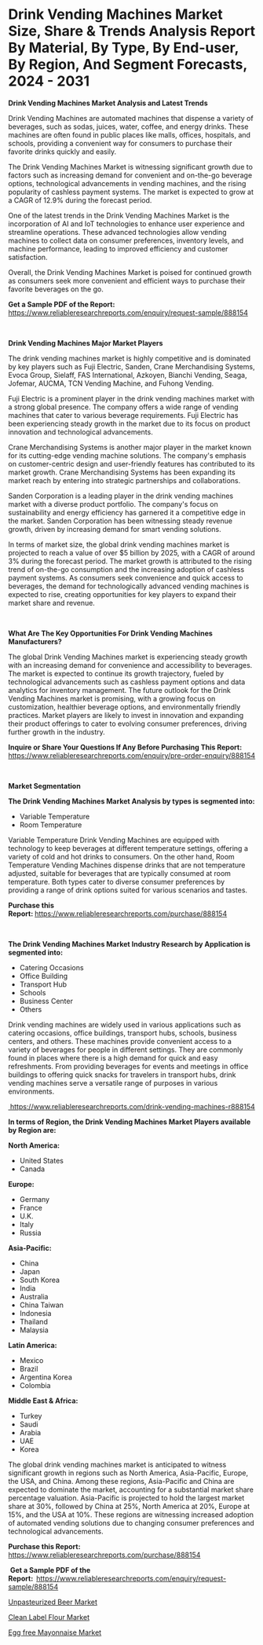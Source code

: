 <p><h1>Drink Vending Machines Market Size, Share & Trends Analysis Report By Material, By Type, By End-user, By Region, And Segment Forecasts, 2024 - 2031</h1></p><p><strong>Drink Vending Machines Market Analysis and Latest Trends</strong></p>
<p><p>Drink Vending Machines are automated machines that dispense a variety of beverages, such as sodas, juices, water, coffee, and energy drinks. These machines are often found in public places like malls, offices, hospitals, and schools, providing a convenient way for consumers to purchase their favorite drinks quickly and easily.</p><p>The Drink Vending Machines Market is witnessing significant growth due to factors such as increasing demand for convenient and on-the-go beverage options, technological advancements in vending machines, and the rising popularity of cashless payment systems. The market is expected to grow at a CAGR of 12.9% during the forecast period.</p><p>One of the latest trends in the Drink Vending Machines Market is the incorporation of AI and IoT technologies to enhance user experience and streamline operations. These advanced technologies allow vending machines to collect data on consumer preferences, inventory levels, and machine performance, leading to improved efficiency and customer satisfaction.</p><p>Overall, the Drink Vending Machines Market is poised for continued growth as consumers seek more convenient and efficient ways to purchase their favorite beverages on the go.</p></p>
<p><strong>Get a Sample PDF of the Report:&nbsp;</strong> <a href="https://www.reliableresearchreports.com/enquiry/request-sample/888154">https://www.reliableresearchreports.com/enquiry/request-sample/888154</a></p>
<p>&nbsp;</p>
<p><strong>Drink Vending Machines Major Market Players</strong></p>
<p><p>The drink vending machines market is highly competitive and is dominated by key players such as Fuji Electric, Sanden, Crane Merchandising Systems, Evoca Group, Sielaff, FAS International, Azkoyen, Bianchi Vending, Seaga, Jofemar, AUCMA, TCN Vending Machine, and Fuhong Vending.</p><p>Fuji Electric is a prominent player in the drink vending machines market with a strong global presence. The company offers a wide range of vending machines that cater to various beverage requirements. Fuji Electric has been experiencing steady growth in the market due to its focus on product innovation and technological advancements.</p><p>Crane Merchandising Systems is another major player in the market known for its cutting-edge vending machine solutions. The company's emphasis on customer-centric design and user-friendly features has contributed to its market growth. Crane Merchandising Systems has been expanding its market reach by entering into strategic partnerships and collaborations.</p><p>Sanden Corporation is a leading player in the drink vending machines market with a diverse product portfolio. The company's focus on sustainability and energy efficiency has garnered it a competitive edge in the market. Sanden Corporation has been witnessing steady revenue growth, driven by increasing demand for smart vending solutions.</p><p>In terms of market size, the global drink vending machines market is projected to reach a value of over $5 billion by 2025, with a CAGR of around 3% during the forecast period. The market growth is attributed to the rising trend of on-the-go consumption and the increasing adoption of cashless payment systems. As consumers seek convenience and quick access to beverages, the demand for technologically advanced vending machines is expected to rise, creating opportunities for key players to expand their market share and revenue.</p></p>
<p>&nbsp;</p>
<p><strong>What Are The Key Opportunities For Drink Vending Machines Manufacturers?</strong></p>
<p><p>The global Drink Vending Machines market is experiencing steady growth with an increasing demand for convenience and accessibility to beverages. The market is expected to continue its growth trajectory, fueled by technological advancements such as cashless payment options and data analytics for inventory management. The future outlook for the Drink Vending Machines market is promising, with a growing focus on customization, healthier beverage options, and environmentally friendly practices. Market players are likely to invest in innovation and expanding their product offerings to cater to evolving consumer preferences, driving further growth in the industry.</p></p>
<p><strong>Inquire or Share Your Questions If Any Before Purchasing This Report:</strong> <a href="https://www.reliableresearchreports.com/enquiry/pre-order-enquiry/888154">https://www.reliableresearchreports.com/enquiry/pre-order-enquiry/888154</a></p>
<p>&nbsp;</p>
<p><strong>Market Segmentation</strong></p>
<p><strong>The Drink Vending Machines Market Analysis by types is segmented into:</strong></p>
<p><ul><li>Variable Temperature</li><li>Room Temperature</li></ul></p>
<p><p>Variable Temperature Drink Vending Machines are equipped with technology to keep beverages at different temperature settings, offering a variety of cold and hot drinks to consumers. On the other hand, Room Temperature Vending Machines dispense drinks that are not temperature adjusted, suitable for beverages that are typically consumed at room temperature. Both types cater to diverse consumer preferences by providing a range of drink options suited for various scenarios and tastes.</p></p>
<p><strong>Purchase this Report:&nbsp;</strong><a href="https://www.reliableresearchreports.com/purchase/888154">https://www.reliableresearchreports.com/purchase/888154</a></p>
<p>&nbsp;</p>
<p><strong>The Drink Vending Machines Market Industry Research by Application is segmented into:</strong></p>
<p><ul><li>Catering Occasions</li><li>Office Building</li><li>Transport Hub</li><li>Schools</li><li>Business Center</li><li>Others</li></ul></p>
<p><p>Drink vending machines are widely used in various applications such as catering occasions, office buildings, transport hubs, schools, business centers, and others. These machines provide convenient access to a variety of beverages for people in different settings. They are commonly found in places where there is a high demand for quick and easy refreshments. From providing beverages for events and meetings in office buildings to offering quick snacks for travelers in transport hubs, drink vending machines serve a versatile range of purposes in various environments.</p></p>
<p><a href="https://www.reliableresearchreports.com/drink-vending-machines-r888154">&nbsp;https://www.reliableresearchreports.com/drink-vending-machines-r888154</a></p>
<p><strong>In terms of Region, the Drink Vending Machines Market Players available by Region are:</strong></p>
<p>
    <p> <strong> North America: </strong>
        <ul>
            <li>United States</li>
            <li>Canada</li>
        </ul>
        </p> 
    <p> <strong> Europe: </strong>
        <ul>
            <li>Germany</li>
            <li>France</li>
            <li>U.K.</li>
            <li>Italy</li>
            <li>Russia</li>
        </ul>
        </p> 
    <p> <strong> Asia-Pacific: </strong>
        <ul>
            <li>China</li>
            <li>Japan</li>
            <li>South Korea</li>
            <li>India</li>
            <li>Australia</li>
            <li>China Taiwan</li>
            <li>Indonesia</li>
            <li>Thailand</li>
            <li>Malaysia</li>
        </ul>
        </p> 
    <p> <strong> Latin America: </strong>
        <ul>
            <li>Mexico</li>
            <li>Brazil</li>
            <li>Argentina Korea</li>
            <li>Colombia</li>
        </ul>
        </p> 
    <p> <strong> Middle East & Africa: </strong>
        <ul>
            <li>Turkey</li>
            <li>Saudi</li>
            <li>Arabia</li>
            <li>UAE</li>
            <li>Korea</li>
        </ul>
    </p>
    </p>
<p><p>The global drink vending machines market is anticipated to witness significant growth in regions such as North America, Asia-Pacific, Europe, the USA, and China. Among these regions, Asia-Pacific and China are expected to dominate the market, accounting for a substantial market share percentage valuation. Asia-Pacific is projected to hold the largest market share at 30%, followed by China at 25%, North America at 20%, Europe at 15%, and the USA at 10%. These regions are witnessing increased adoption of automated vending solutions due to changing consumer preferences and technological advancements.</p></p>
<p><strong>Purchase this Report: </strong><a href="https://www.reliableresearchreports.com/purchase/888154">https://www.reliableresearchreports.com/purchase/888154</a></p>
<p>&nbsp;<strong>Get a Sample PDF of the Report:&nbsp;&nbsp;</strong><a href="https://www.reliableresearchreports.com/enquiry/request-sample/888154">https://www.reliableresearchreports.com/enquiry/request-sample/888154</a></p>
<p><strong></strong></p>
<p><p><a href="https://www.linkedin.com/pulse/unpasteurized-beernbspmarket-focuses-market-share-size-projected-uwx8e?trackingId=yx9GyLaydErF31bDkvxHMA%3D%3D">Unpasteurized Beer Market</a></p><p><a href="https://www.linkedin.com/pulse/decoding-clean-label-flour-market-metrics-share-trends-growth-6cple?trackingId=9Ru%2FogKCQgUrqvYB1jatLg%3D%3D">Clean Label Flour Market</a></p><p><a href="https://www.linkedin.com/pulse/egg-free-mayonnaise-market-exploring-share-trends-future-growth-ruide?trackingId=emeeAJDKsmtL8fuR%2FPDuQg%3D%3D">Egg free Mayonnaise Market</a></p></p>